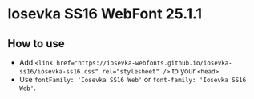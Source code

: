 # Iosevka SS16 WebFont 25.1.1

## How to use

- Add `<link href="https://iosevka-webfonts.github.io/iosevka-ss16/iosevka-ss16.css" rel="stylesheet" />` to your `<head>`.
- Use `fontFamily: 'Iosevka SS16 Web'` or `font-family: 'Iosevka SS16 Web'`.
